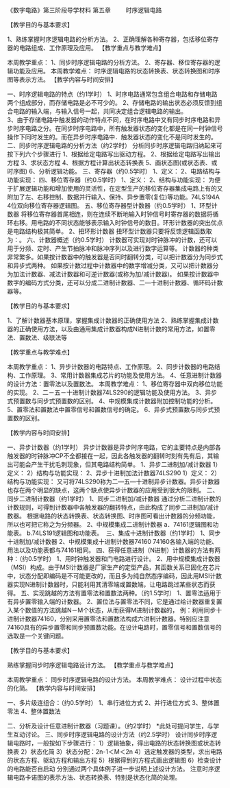 《数字电路》第三阶段导学材料
第五章         时序逻辑电路

【教学目的与基本要求】

1、熟练掌握时序逻辑电路的分析方法。
2、正确理解各种寄存器，包括移位寄存器的电路组成、工作原理及应用。
【教学重点与教学难点】

本周教学重点：
1、同步时序逻辑电路的分析方法。
2、寄存器、移位寄存器的逻辑功能及应用。
本周教学难点：
时序逻辑电路的状态转换表、状态转换图和时序图等表示方法。
【教学内容与时间安排】

一、时序逻辑电路的特点（约1学时）
1、时序电路通常包含组合电路和存储电路两个组成部分，而存储电路是必不可少的。
2、存储电路的输出状态必须反馈到组合电路的输入端，与输入信号一起，共同决定组合逻辑电路的输出。  
3、由于存储电路中触发器的动作特点不同，在时序电路中又有同步时序电路和异步时序电路之分。在同步时序电路中，所有触发器状态的变化都是在同一时钟信号操作下同时发生的。而在异步时序电路中．触发器状态的变化不是同时发生的。
二、同步时序逻辑电路的分析方法（约2学时）
分析同步时序逻辑电路归纳起来可按下列六个步骤进行
1、根据给定电路写出驱动方程。
2、根据给定电路写出输出方程
3、求状态方程
4、根据方程计算出状态转换表
5、画状态图(或状态表、或时序图)
6、分析逻辑功能。
三、寄存器（约0.5学时）
1、定义： 
2、电路结构与功能实现： 
四、移位寄存器（约0.5学时）
1、定义： 
2、结构与功能实现： 
为便于扩展逻辑功能和增加使用的灵活性，在定型生产的移位寄存器集成电路上有的又附加了左、右移控制、数据并行输入、保持、异步置零(复位)等功能。74LS194A 4位双向移位寄存器逻辑图。
五、移位寄存器型计数器（约0.5学时）
1、环型计数器
将移位寄存器首尾相连，则在连续不断地输入时钟信号时寄存器的数据将循环右移。用电路的不同状态能够表示输入时钟信号的数目。环形计数器的突出优点是电路结构极其简单。
2、扭环形计数器
扭环型计数器只要将反馈逻辑函数取为：。
六、计数器概述（约0.5学时）
计数器可实现对时钟脉冲的计数，还可以用于分频、定时、产生节拍脉冲和脉冲序列以及进行数字运算等。
计数器的种类非常繁多。如果按计数器中的触发器是否同时翻转分类，可以把计数器分为同步式和异步式两种。
如果按计数过程中计数器中的数字增减分类，又可以把计数器分为加法计数器、减法计数器和可逆计数器(或称为加/减计数器)。
如果按计数器中数字的编码方式分类，还可以分成二进制计数器、二—十进制计数器、循环码计数器等。



【教学目的与基本要求】

1、了解计数器基本原理，掌握集成计数器的正确使用方法
2、熟练掌握集成计数器的正确使用方法，以及由通用集成计数器构成N进制计数的常用方法，如置零法、置数法、级联法等

【教学重点与教学难点】

本周教学重点：
1、异步计数器的电路特点、工作原理。
2、同步计数器的电路结构、工作原理。
3、常用计数器集成芯片的功能及使用方法。
4、任意进制计数器的设计方法：置零法以及置数法。
本周教学难点：
1、移位寄存器中双向移位功能的实现。
2、二－五－十进制计数器74LS290的逻辑功能及使用方法。
3、异步式预置数与同步式预置数的区别。
4、中规模集成计数器附加控制功能的分析。
5、置零法和置数法中置零信号和置数信号的确定。
6、异步式预置数与同步式预置数的区别。

【教学内容与时间安排】

一、异步计数器（约1学时）
   异步计数器是异步时序电路，它的主要特点是内部各触发器的时钟脉冲CP不全都接在一起，因此各触发器的翻转时刻有先有后，其输出可能会产生干扰毛刺现象，但其电路结构简单。
1、异步二进制加/减计数器
1）定义：
2）结构与功能实现：
2、异步十进制加法计数器74LS290
1）定义：
2）结构与功能实现：
又可将74LS290称为二—五—十进制异步计数器。异步计数器也存在两个明显的缺点，这两个缺点使异步计数器的应用受到很大的限制。
二、同步二进制计数器（约1学时）
1、同步二进制加/减计数器
通过分析二进制计数的计数规则，可得到计数器中各触发器的翻转特点，由此构成了同步二进制加/减计数器。
根据电路的状态转换表、状态转换图、时序图可看出计数器的分频功能，所以也可把它称之为分频器。
2、中规模集成二进制计数器
a．74161逻辑图和功能表。
b.74LS191逻辑图和功能表。 
三、集成十进制计数器（约1学时）
1、同步十进制加/减计数器
2、中规模集成十进制计数器74160
74160各输入端的功能、用法以及功能表都与74161相同。
四、获得任意进制（N进制）计数器的方法有两种：（约0.5学时）
1、用时钟触发器和门电路进行设计。
2、用中规模集成计数器（MSI）构成。由于MSI计数器是厂家生产的定型产品，其函数关系已固化在芯片中，状态分配即编码是不可能更改的，而且多为纯自然态序编码，因此用MSI计数器实现N进制计数器时，只能利用其清零端或置数端，让电路跳过某些状态而获得。
五、实现跳越的方法有置零法和置数法两种。（约1.5学时）
1、置零法适用于有异步置零输入端的计数器。
2、置位法与置零法不同，它是通过给计数器重复置入某个数值的方法跳越N－M个状态，从而获得M进制计数器的， 
例：利用同步十进制计数器74160，分别采用置零法和置数法构成六进制计数器。特别应注意74160具有的异步置零和同步预置数功能。在设计电路时，置零信号和置数信号的选取是一个关键问题。

【教学目的与基本要求】

熟练掌握同步时序逻辑电路设计方法。
【教学重点与教学难点】

本周教学重点：
同步时序逻辑电路的设计方法。
本周教学难点：
 设计过程中状态的化简。
【教学内容与时间安排】

一、多片级连组合：（约0.5学时）
1、串行进位方式
2、并行进位方式
3、整体置零法
4、整体置数法

二、分析及设计任意进制计数器（习题课）。（约2学时）
*此处可提问学生，与学生互动讨论。
三、同步时序逻辑电路的设计方法（约2.5学时）
设计同步时序逻辑电路时，一般按如下步骤进行：
1）逻辑抽象，得出电路的状态转换图或状态转换表
2）状态化简
3）状态分配：2n-1＜M＜2n
4）选定触发器的类型，求出电路的状态方程、驱动方程和输出方程
5）根据得到的方程式画出逻辑图
6）检查设计的电路能否自启动
分别通过两个具体例子进一步说明上述设计方法。
   注意时序逻辑电路卡诺图的表示方法、状态转换表、特别是状态化简的处理。


